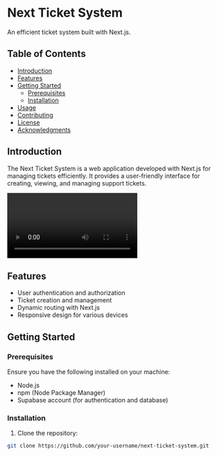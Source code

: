 # Next Ticket System

An efficient ticket system built with Next.js.

## Table of Contents

- [Introduction](#introduction)
- [Features](#features)
- [Getting Started](#getting-started)
  - [Prerequisites](#prerequisites)
  - [Installation](#installation)
- [Usage](#usage)
- [Contributing](#contributing)
- [License](#license)
- [Acknowledgments](#acknowledgments)

## Introduction

The Next Ticket System is a web application developed with Next.js for managing tickets efficiently. It provides a user-friendly interface for creating, viewing, and managing support tickets.

![Main tutorial](/Users/hamzaodowa/Desktop/WebDev/Next.js-Intro/my-app/public/Main-tutorial.mp4)

## Features

- User authentication and authorization
- Ticket creation and management
- Dynamic routing with Next.js
- Responsive design for various devices

## Getting Started

### Prerequisites

Ensure you have the following installed on your machine:

- Node.js
- npm (Node Package Manager)
- Supabase account (for authentication and database)

### Installation

1. Clone the repository:

```bash
git clone https://github.com/your-username/next-ticket-system.git
```

